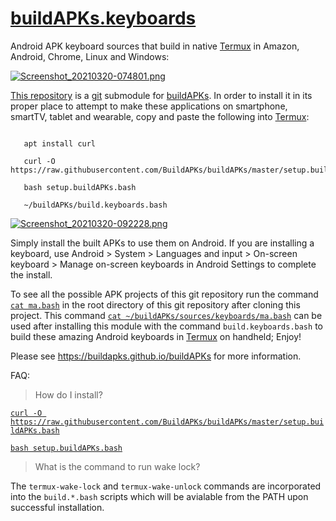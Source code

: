 <link rel="prerender" href="https://buildapks.github.io/buildAPKs.keyboards/">

# [buildAPKs.keyboards](https://github.com/BuildAPKs/buildAPKs.keyboards/)

Android APK keyboard sources that build in native [Termux](https://github.com/termux) in Amazon, Android, Chrome, Linux and Windows:

[![Screenshot_20210320-074801.png](https://github.com/BuildAPKs/buildAPKs.keyboards/raw/main/Screenshot_20210320-074801.png)](https://github.com/BuildAPKs/buildAPKs.keyboards/raw/main/Screenshot_20210320-074801.png)

[This repository](https://github.com/BuildAPKs/buildAPKs.keyboards) is a [git](https://github.com/git) submodule for [buildAPKs](https://buildapks.github.io/buildAPKs/).  In order to install it in its proper place to attempt to make these applications on smartphone, smartTV, tablet and wearable, copy and paste the following into [Termux](https://github.com/termux):

```

   apt install curl

   curl -O https://raw.githubusercontent.com/BuildAPKs/buildAPKs/master/setup.buildAPKs.bash

   bash setup.buildAPKs.bash

   ~/buildAPKs/build.keyboards.bash

```

[![Screenshot_20210320-092228.png](https://github.com/BuildAPKs/buildAPKs.keyboards/raw/main/Screenshot_20210320-092228.png)](https://github.com/BuildAPKs/buildAPKs.keyboards/raw/main/Screenshot_20210320-092228.png)

Simply install the built APKs to use them on Android. If you are installing a keyboard, use Android > System > Languages and input > On-screen keyboard > Manage on-screen keyboards in Android Settings to complete the install.

To see all the possible APK projects of this git repository run the command [`cat ma.bash`](https://raw.githubusercontent.com/BuildAPKs/buildAPKs.keyboards/main/ma.bash) in the root directory of this git repository after cloning this project.  This command [`cat ~/buildAPKs/sources/keyboards/ma.bash`](https://raw.githubusercontent.com/BuildAPKs/buildAPKs.keyboards/main/ma.bash) can be used after installing this module with the command `build.keyboards.bash` to build these amazing Android keyboards in [Termux](https://github.com/termux) on handheld; Enjoy!

Please see https://buildapks.github.io/buildAPKs for more information.

FAQ:
> How do I install?

[`curl -O https://raw.githubusercontent.com/BuildAPKs/buildAPKs/master/setup.buildAPKs.bash`](https://buildapks.github.io/buildAPKs/setup.buildAPKs.bash)

[`bash setup.buildAPKs.bash`](https://raw.githubusercontent.com/BuildAPKs/buildAPKs/master/setup.buildAPKs.bash)

> What is the command to run wake lock?

The `termux-wake-lock` and `termux-wake-unlock` commands are incorporated into the `build.*.bash` scripts which will be avialable from the PATH upon successful installation.
<!--buildAPKs.keyboards README.md EOF-->
